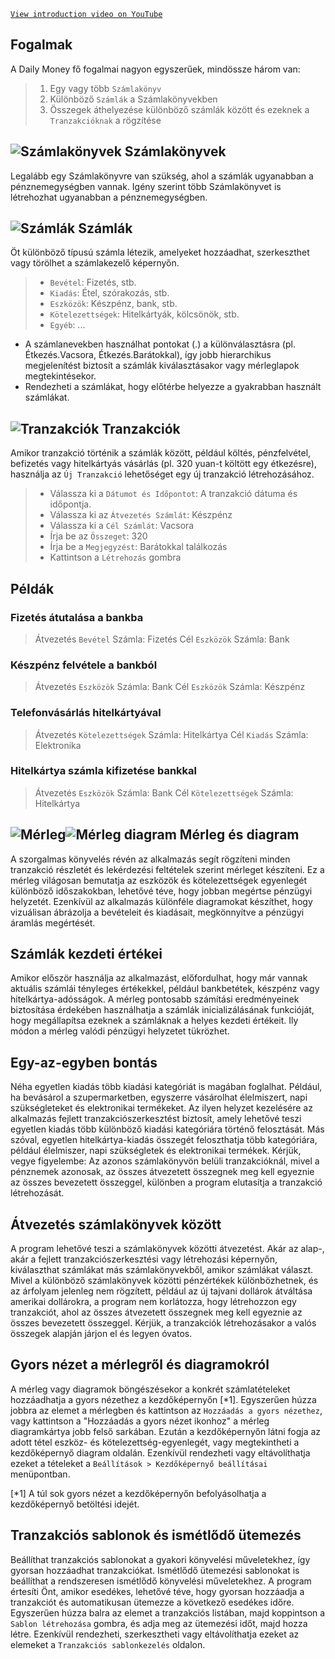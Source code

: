 
[`View introduction video on YouTube`](https://youtu.be/uN3GkA_Afuw)

## Fogalmak

A Daily Money fő fogalmai nagyon egyszerűek, mindössze három van:

> 1. Egy vagy több `Számlakönyv`
> 2. Különböző `Számlák` a Számlakönyvekben
> 3. Összegek áthelyezése különböző számlák között és ezeknek a `Tranzakcióknak` a rögzítése

## ![Számlakönyvek](icon:///notebook-multiple) Számlakönyvek

Legalább egy Számlakönyvre van szükség, ahol a számlák ugyanabban a pénznemegységben vannak. Igény szerint több Számlakönyvet is létrehozhat ugyanabban a pénznemegységben.

## ![Számlák](icon:///bookmark-multiple) Számlák

Öt különböző típusú számla létezik, amelyeket hozzáadhat, szerkeszthet vagy törölhet a számlakezelő képernyőn.

> - `Bevétel`: Fizetés, stb.
> - `Kiadás`: Étel, szórakozás, stb.
> - `Eszközök`: Készpénz, bank, stb.
> - `Kötelezettségek`: Hitelkártyák, kölcsönök, stb.
> - `Egyéb`: ...

* A számlanevekben használhat pontokat (.) a különválasztásra (pl. Étkezés.Vacsora, Étkezés.Barátokkal), így jobb hierarchikus megjelenítést biztosít a számlák kiválasztásakor vagy mérleglapok megtekintésekor.
* Rendezheti a számlákat, hogy előtérbe helyezze a gyakrabban használt számlákat.

## ![Tranzakciók](icon:///receipt) Tranzakciók

Amikor tranzakció történik a számlák között, például költés, pénzfelvétel, befizetés vagy hitelkártyás vásárlás (pl. 320 yuan-t költött egy étkezésre), használja az `Új Tranzakció` lehetőséget egy új tranzakció létrehozásához.
> - Válassza ki a `Dátumot és Időpontot`: A tranzakció dátuma és időpontja.
> - Válassza ki az `Átvezetés Számlát`: Készpénz
> - Válassza ki a `Cél Számlát`: Vacsora
> - Írja be az `Összeget`: 320
> - Írja be a `Megjegyzést`: Barátokkal találkozás
> - Kattintson a `Létrehozás` gombra

## Példák

### Fizetés átutalása a bankba

> Átvezetés `Bevétel` Számla: Fizetés
> Cél `Eszközök` Számla: Bank

### Készpénz felvétele a bankból

> Átvezetés `Eszközök` Számla: Bank
> Cél `Eszközök` Számla: Készpénz

### Telefonvásárlás hitelkártyával

> Átvezetés `Kötelezettségek` Számla: Hitelkártya
> Cél `Kiadás` Számla: Elektronika

### Hitelkártya számla kifizetése bankkal

> Átvezetés `Eszközök` Számla: Bank 
> Cél `Kötelezettségek` Számla: Hitelkártya

## ![Mérleg](icon:///scale-balance)![Mérleg diagram](icon:///chart-pie) Mérleg és diagram

A szorgalmas könyvelés révén az alkalmazás segít rögzíteni minden tranzakció részletét és lekérdezési feltételek szerint mérleget készíteni. Ez a mérleg világosan bemutatja az eszközök és kötelezettségek egyenlegét különböző időszakokban, lehetővé téve, hogy jobban megértse pénzügyi helyzetét. Ezenkívül az alkalmazás különféle diagramokat készíthet, hogy vizuálisan ábrázolja a bevételeit és kiadásait, megkönnyítve a pénzügyi áramlás megértését.

## Számlák kezdeti értékei

Amikor először használja az alkalmazást, előfordulhat, hogy már vannak aktuális számlái tényleges értékekkel, például bankbetétek, készpénz vagy hitelkártya-adósságok. A mérleg pontosabb számítási eredményeinek biztosítása érdekében használhatja a számlák inicializálásának funkcióját, hogy megállapítsa ezeknek a számláknak a helyes kezdeti értékeit. Ily módon a mérleg valódi pénzügyi helyzetet tükrözhet.

## Egy-az-egyben bontás

Néha egyetlen kiadás több kiadási kategóriát is magában foglalhat. Például, ha bevásárol a szupermarketben, egyszerre vásárolhat élelmiszert, napi szükségleteket és elektronikai termékeket. Az ilyen helyzet kezelésére az alkalmazás fejlett tranzakciószerkesztést biztosít, amely lehetővé teszi egyetlen kiadás több különböző kiadási kategóriára történő felosztását. Más szóval, egyetlen hitelkártya-kiadás összegét feloszthatja több kategóriára, például élelmiszer, napi szükségletek és elektronikai termékek. Kérjük, vegye figyelembe: Az azonos számlakönyvön belüli tranzakcióknál, mivel a pénznemek azonosak, az összes átvezetett összegnek meg kell egyeznie az összes bevezetett összeggel, különben a program elutasítja a tranzakció létrehozását.

## Átvezetés számlakönyvek között

A program lehetővé teszi a számlakönyvek közötti átvezetést. Akár az alap-, akár a fejlett tranzakciószerkesztési vagy létrehozási képernyőn, kiválaszthat számlákat más számlakönyvekből, amikor számlákat választ. Mivel a különböző számlakönyvek közötti pénzértékek különbözhetnek, és az árfolyam jelenleg nem rögzített, például az új tajvani dollárok átváltása amerikai dollárokra, a program nem korlátozza, hogy létrehozzon egy tranzakciót, ahol az összes átvezetett összegnek meg kell egyeznie az összes bevezetett összeggel. Kérjük, a tranzakciók létrehozásakor a valós összegek alapján járjon el és legyen óvatos.

## Gyors nézet a mérlegről és diagramokról

A mérleg vagy diagramok böngészésekor a konkrét számlatételeket hozzáadhatja a gyors nézethez a kezdőképernyőn [*1]. Egyszerűen húzza jobbra az elemet a mérlegben és kattintson az `Hozzáadás a gyors nézethez`, vagy kattintson a "Hozzáadás a gyors nézet ikonhoz" a mérleg diagramkártya jobb felső sarkában. Ezután a kezdőképernyőn látni fogja az adott tétel eszköz- és kötelezettség-egyenlegét, vagy megtekintheti a kezdőképernyő diagram oldalán. Ezenkívül rendezheti vagy eltávolíthatja ezeket a tételeket a `Beállítások > Kezdőképernyő beállításai` menüpontban.

[*1] A túl sok gyors nézet a kezdőképernyőn befolyásolhatja a kezdőképernyő betöltési idejét.


## Tranzakciós sablonok és ismétlődő ütemezés

Beállíthat tranzakciós sablonokat a gyakori könyvelési műveletekhez, így gyorsan hozzáadhat tranzakciókat. Ismétlődő ütemezési sablonokat is beállíthat a rendszeresen ismétlődő könyvelési műveletekhez. A program értesíti Önt, amikor esedékes, lehetővé téve, hogy gyorsan hozzáadja a tranzakciót és automatikusan ütemezze a következő esedékes időre. Egyszerűen húzza balra az elemet a tranzakciós listában, majd koppintson a `Sablon létrehozása` gombra, és adja meg az ütemezési időt, majd hozza létre. Ezenkívül rendezheti, szerkesztheti vagy eltávolíthatja ezeket az elemeket a `Tranzakciós sablonkezelés` oldalon.

